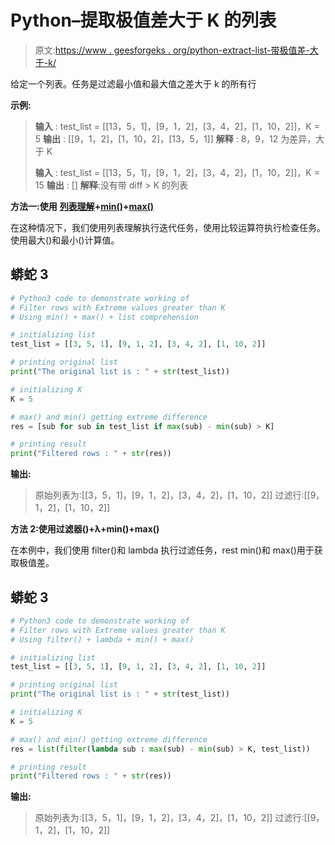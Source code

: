 # Python–提取极值差大于 K 的列表

> 原文:[https://www . geesforgeks . org/python-extract-list-带极值差-大于-k/](https://www.geeksforgeeks.org/python-extract-list-with-difference-in-extreme-values-greater-than-k/)

给定一个列表。任务是过滤最小值和最大值之差大于 k 的所有行

**示例:**

> **输入** : test_list = [[13，5，1]，[9，1，2]，[3，4，2]，[1，10，2]]，K = 5
> **输出** : [[9，1，2]，[1，10，2]，[13，5，1]]
> **解释** : 8，9，12 为差异，大于 K
> 
> **输入** : test_list = [[13，5，1]，[9，1，2]，[3，4，2]，[1，10，2]]，K = 15
> **输出** : []
> **解释**:没有带 diff > K 的列表

**方法一:使用** [**列表理解**](https://www.geeksforgeeks.org/python-list-comprehension-and-slicing/)**+**[**min()**](https://www.geeksforgeeks.org/python-min-function/)**+**[**max()**](https://www.geeksforgeeks.org/python-max-function/)

在这种情况下，我们使用列表理解执行迭代任务，使用比较运算符执行检查任务。使用最大()和最小()计算值。

## 蟒蛇 3

```py
# Python3 code to demonstrate working of 
# Filter rows with Extreme values greater than K
# Using min() + max() + list comprehension

# initializing list
test_list = [[3, 5, 1], [9, 1, 2], [3, 4, 2], [1, 10, 2]]

# printing original list
print("The original list is : " + str(test_list))

# initializing K 
K = 5

# max() and min() getting extreme difference
res = [sub for sub in test_list if max(sub) - min(sub) > K]

# printing result 
print("Filtered rows : " + str(res))
```

**输出:**

> 原始列表为:[[3，5，1]，[9，1，2]，[3，4，2]，[1，10，2]]
> 过滤行:[[9，1，2]，[1，10，2]]

**方法 2:使用过滤器()+λ+min()+max()**

在本例中，我们使用 filter()和 lambda 执行过滤任务，rest min()和 max()用于获取极值差。

## 蟒蛇 3

```py
# Python3 code to demonstrate working of 
# Filter rows with Extreme values greater than K
# Using filter() + lambda + min() + max()

# initializing list
test_list = [[3, 5, 1], [9, 1, 2], [3, 4, 2], [1, 10, 2]]

# printing original list
print("The original list is : " + str(test_list))

# initializing K 
K = 5

# max() and min() getting extreme difference
res = list(filter(lambda sub : max(sub) - min(sub) > K, test_list))

# printing result 
print("Filtered rows : " + str(res))
```

**输出:**

> 原始列表为:[[3，5，1]，[9，1，2]，[3，4，2]，[1，10，2]]
> 过滤行:[[9，1，2]，[1，10，2]]